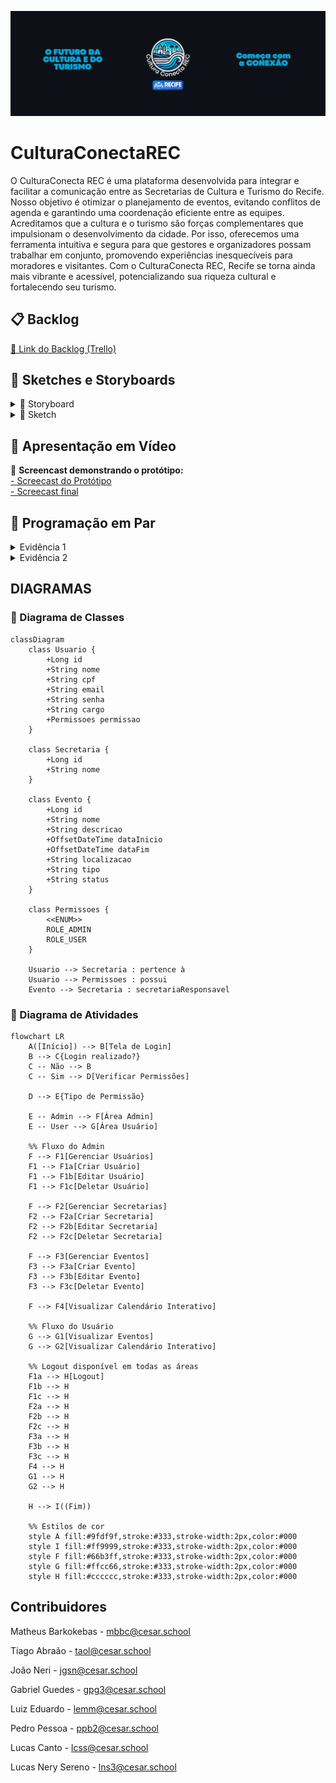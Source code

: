 ![banner](imgs-readme/Cultura_Conecta_REC_1.png)  

# CulturaConectaREC

O CulturaConecta REC é uma plataforma desenvolvida para integrar e facilitar a comunicação entre as Secretarias de Cultura e Turismo do Recife. Nosso objetivo é otimizar o planejamento de eventos, evitando conflitos de agenda e garantindo uma coordenação eficiente entre as equipes.
Acreditamos que a cultura e o turismo são forças complementares que impulsionam o desenvolvimento da cidade. Por isso, oferecemos uma ferramenta intuitiva e segura para que gestores e organizadores possam trabalhar em conjunto, promovendo experiências inesquecíveis para moradores e visitantes.
Com o CulturaConecta REC, Recife se torna ainda mais vibrante e acessível, potencializando sua riqueza cultural e fortalecendo seu turismo. 

## 📋 Backlog 

<a href="https://trello.com/invite/b/67edc68a1f86e3f7160b0399/ATTIe4a7a7f885745a65c1b27b3a1a30a42dF6BB598D/conectaculturarec" target="_blank">📌 Link do Backlog (Trello)</a>

## 🎨 Sketches e Storyboards  

<details> 
    <summary>📌 Storyboard</summary>
    
![Storybord 1](imgs-readme/Storybord_1.png)

</details>

<details> 
    <summary>📌 Sketch</summary>
    
  ![Sketch](imgs-readme/Sketche1.png)

</details>

## 🎥 Apresentação em Vídeo  
📌 **Screencast demonstrando o protótipo:**  
<a href="https://youtu.be/lI1i66PZlaw" target="_blank">- Screecast do Protótipo</a> </br>
<a href="https://youtu.be/29PlBoQNA0k" target="_blank">- Screecast final</a>

## 👥 Programação em Par

<details> 
    <summary>Evidência 1</summary>
    
![Programacao_em_par_1](imgs-readme/programacao-em-par-1.png)  

</details>

<details> 
    <summary>Evidência 2</summary>
    
![Programacao_em_par_2](imgs-readme/programacao-em-par-2.png)  

</details>

## DIAGRAMAS
### 📌 Diagrama de Classes

```mermaid
classDiagram
    class Usuario {
        +Long id
        +String nome
        +String cpf
        +String email
        +String senha
        +String cargo
        +Permissoes permissao
    }

    class Secretaria {
        +Long id
        +String nome
    }

    class Evento {
        +Long id
        +String nome
        +String descricao
        +OffsetDateTime dataInicio
        +OffsetDateTime dataFim
        +String localizacao
        +String tipo
        +String status
    }

    class Permissoes {
        <<ENUM>>
        ROLE_ADMIN
        ROLE_USER
    }

    Usuario --> Secretaria : pertence à
    Usuario --> Permissoes : possui
    Evento --> Secretaria : secretariaResponsavel

```
### 📌 Diagrama de Atividades
```mermaid
flowchart LR
    A([Início]) --> B[Tela de Login]
    B --> C{Login realizado?}
    C -- Não --> B
    C -- Sim --> D[Verificar Permissões]

    D --> E{Tipo de Permissão}
    
    E -- Admin --> F[Área Admin]
    E -- User --> G[Área Usuário]

    %% Fluxo do Admin
    F --> F1[Gerenciar Usuários]
    F1 --> F1a[Criar Usuário]
    F1 --> F1b[Editar Usuário]
    F1 --> F1c[Deletar Usuário]

    F --> F2[Gerenciar Secretarias]
    F2 --> F2a[Criar Secretaria]
    F2 --> F2b[Editar Secretaria]
    F2 --> F2c[Deletar Secretaria]

    F --> F3[Gerenciar Eventos]
    F3 --> F3a[Criar Evento]
    F3 --> F3b[Editar Evento]
    F3 --> F3c[Deletar Evento]

    F --> F4[Visualizar Calendário Interativo]

    %% Fluxo do Usuário
    G --> G1[Visualizar Eventos]
    G --> G2[Visualizar Calendário Interativo]

    %% Logout disponível em todas as áreas
    F1a --> H[Logout]
    F1b --> H
    F1c --> H
    F2a --> H
    F2b --> H
    F2c --> H
    F3a --> H
    F3b --> H
    F3c --> H
    F4 --> H
    G1 --> H
    G2 --> H

    H --> I((Fim))

    %% Estilos de cor
    style A fill:#9fdf9f,stroke:#333,stroke-width:2px,color:#000
    style I fill:#ff9999,stroke:#333,stroke-width:2px,color:#000
    style F fill:#66b3ff,stroke:#333,stroke-width:2px,color:#000
    style G fill:#ffcc66,stroke:#333,stroke-width:2px,color:#000
    style H fill:#cccccc,stroke:#333,stroke-width:2px,color:#000
```

## Contribuidores

Matheus Barkokebas - mbbc@cesar.school

Tiago Abraão - taol@cesar.school

João Neri - jgsn@cesar.school

Gabriel Guedes - gpg3@cesar.school

Luiz Eduardo - lemm@cesar.school

Pedro Pessoa - ppb2@cesar.school

Lucas Canto - lcss@cesar.school

Lucas Nery Sereno - lns3@cesar.school
